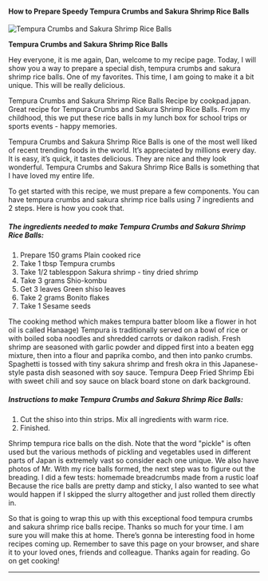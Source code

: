             

#### How to Prepare Speedy Tempura Crumbs and Sakura Shrimp Rice Balls

![Tempura Crumbs and Sakura Shrimp Rice Balls](https://img-global.cpcdn.com/recipes/5044442584055808/751x532cq70/tempura-crumbs-and-sakura-shrimp-rice-balls-recipe-main-photo.jpg)

**Tempura Crumbs and Sakura Shrimp Rice Balls**

Hey everyone, it is me again, Dan, welcome to my recipe page. Today, I will show you a way to prepare a special dish, tempura crumbs and sakura shrimp rice balls. One of my favorites. This time, I am going to make it a bit unique. This will be really delicious.

Tempura Crumbs and Sakura Shrimp Rice Balls Recipe by cookpad.japan. Great recipe for Tempura Crumbs and Sakura Shrimp Rice Balls. From my childhood, this we put these rice balls in my lunch box for school trips or sports events - happy memories.

Tempura Crumbs and Sakura Shrimp Rice Balls is one of the most well liked of recent trending foods in the world. It’s appreciated by millions every day. It is easy, it’s quick, it tastes delicious. They are nice and they look wonderful. Tempura Crumbs and Sakura Shrimp Rice Balls is something that I have loved my entire life.

To get started with this recipe, we must prepare a few components. You can have tempura crumbs and sakura shrimp rice balls using 7 ingredients and 2 steps. Here is how you cook that.

##### The ingredients needed to make Tempura Crumbs and Sakura Shrimp Rice Balls:

1.  Prepare 150 grams Plain cooked rice
2.  Take 1 tbsp Tempura crumbs
3.  Take 1/2 tablesppon Sakura shrimp - tiny dried shrimp
4.  Take 3 grams Shio-kombu
5.  Get 3 leaves Green shiso leaves
6.  Take 2 grams Bonito flakes
7.  Take 1 Sesame seeds

The cooking method which makes tempura batter bloom like a flower in hot oil is called Hanaage) Tempura is traditionally served on a bowl of rice or with boiled soba noodles and shredded carrots or daikon radish. Fresh shrimp are seasoned with garlic powder and dipped first into a beaten egg mixture, then into a flour and paprika combo, and then into panko crumbs. Spaghetti is tossed with tiny sakura shrimp and fresh okra in this Japanese-style pasta dish seasoned with soy sauce. Tempura Deep Fried Shrimp Ebi with sweet chili and soy sauce on black board stone on dark background.

##### Instructions to make Tempura Crumbs and Sakura Shrimp Rice Balls:

1.  Cut the shiso into thin strips. Mix all ingredients with warm rice.
2.  Finished.

Shrimp tempura rice balls on the dish. Note that the word "pickle" is often used but the various methods of pickling and vegetables used in different parts of Japan is extremely vast so consider each one unique. We also have photos of Mr. With my rice balls formed, the next step was to figure out the breading. I did a few tests: homemade breadcrumbs made from a rustic loaf Because the rice balls are pretty damp and sticky, I also wanted to see what would happen if I skipped the slurry altogether and just rolled them directly in.

So that is going to wrap this up with this exceptional food tempura crumbs and sakura shrimp rice balls recipe. Thanks so much for your time. I am sure you will make this at home. There’s gonna be interesting food in home recipes coming up. Remember to save this page on your browser, and share it to your loved ones, friends and colleague. Thanks again for reading. Go on get cooking!

* * *